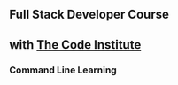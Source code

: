 ## Full Stack Developer Course 

## with [The Code Institute](codeinstitute.net)

### Command Line Learning
